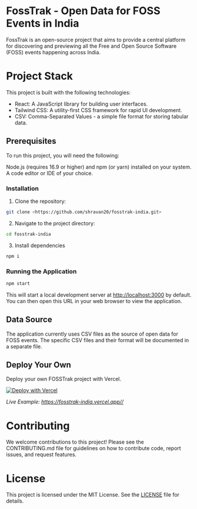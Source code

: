 # FossTrak - Open Data for FOSS Events in India

FossTrak is an open-source project that aims to provide a central platform for discovering and previewing all the Free and Open Source Software (FOSS) events happening across India.

# Project Stack

This project is built with the following technologies:

- React: A JavaScript library for building user interfaces.
- Tailwind CSS: A utility-first CSS framework for rapid UI development.
- CSV: Comma-Separated Values - a simple file format for storing tabular data.

## Prerequisites

To run this project, you will need the following:

Node.js (requires 16.9 or higher) and npm (or yarn) installed on your system.
A code editor or IDE of your choice.

### Installation

1. Clone the repository:

```Bash
git clone <https://github.com/shravan20/fosstrak-india.git>
```

2. Navigate to the project directory:

```Bash
cd fosstrak-india
```

3. Install dependencies

```Bash
npm i
```

### Running the Application

```Bash
npm start
```

This will start a local development server at [http://localhost:3000](http://localhost:3000) by default. You can then open this URL in your web browser to view the application.

## Data Source

The application currently uses CSV files as the source of open data for FOSS events. The specific CSV files and their format will be documented in a separate file.

## Deploy Your Own

Deploy your own FOSSTrak project with Vercel.

[![Deploy with Vercel](https://vercel.com/button)](https://vercel.com/new/clone?repository-url=https://github.com/shravan20/fosstrak-india/tree/main&template=create-react-app)

_Live Example: <https://fosstrak-india.vercel.app//>_

# Contributing

We welcome contributions to this project! Please see the CONTRIBUTING.md file for guidelines on how to contribute code, report issues, and request features.

# License

This project is licensed under the MIT License. See the [LICENSE](./MIT.license) file for details.

